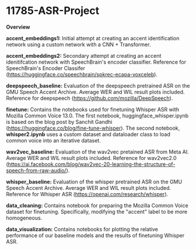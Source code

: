 # 11785-ASR-Project

**Overview**

**accent_embeddings1:** Initial attempt at creating an accent identification network using a custom network with a CNN + Transformer.

**accent_embeddings2:** Secondary attempt at creating an accent idenitifcation network with SpeechBrain's encoder classifier. Reference for SpeechBrain's Encoder Classifer (https://huggingface.co/speechbrain/spkrec-ecapa-voxceleb).  

**deepspeech_baseline:** Evaluation of the deepspeech pretrained ASR on the GMU Speech Accent Archive. Average WER and WIL result plots included. Reference for deepspeech (https://github.com/mozilla/DeepSpeech). 

**finetune:** Contains the notebooks used for finetuning Whisper ASR with Mozilla Common Voice 13.0. The first notebook, huggingface_whisper.ipynb is based on the blog post by Sanchit Gandhi (https://huggingface.co/blog/fine-tune-whisper). The second notebook, **whisper2.ipynb** uses a custom dataset and dataloader class to load common voice into an iterative dataset.  

**wav2vec_baseline:** Evaluation of the wav2vec pretained ASR from Meta AI. Average WER and WIL result plots included. Reference for wav2vec2.0 (https://ai.facebook.com/blog/wav2vec-20-learning-the-structure-of-speech-from-raw-audio/). 

**whisper_baseline:** Evaluation of the whisper pretrained ASR on the GMU Speech Accent Archive. Average WER and WIL result plots included. Reference for Whisper ASR (https://openai.com/research/whisper).

**data_cleaning:** Contains notebook for preparing the Mozilla Common Voice dataset for finetuning. Specifically, modifying the "accent" label to be more homogeneous. 

**data_visualization:** Contains notebooks for plotting the relative performance of our baseline models and the results of finetuning Whisper ASR.



